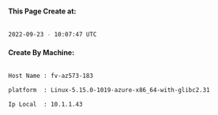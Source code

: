 
   
#### This Page Create at:

```bash

2022-09-23 - 10:07:47 UTC

```

#### Create By Machine:

```bash

Host Name : fv-az573-183

platform  : Linux-5.15.0-1019-azure-x86_64-with-glibc2.31

Ip Local  : 10.1.1.43

```

